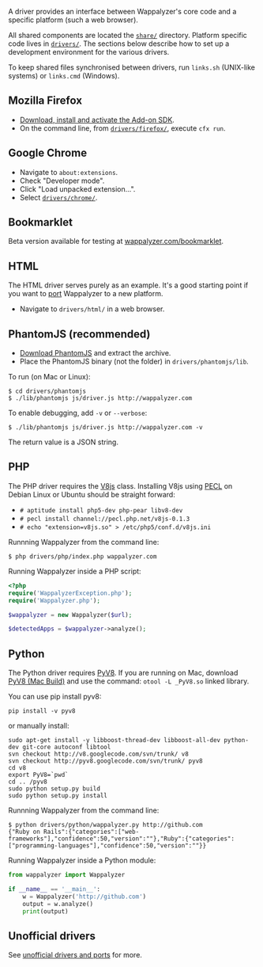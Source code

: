 A driver provides an interface between Wappalyzer's core code and a specific platform (such a web browser).

All shared components are located the [`share/`](https://github.com/ElbertF/Wappalyzer/tree/master/share) directory. Platform specific code lives in [`drivers/`](https://github.com/ElbertF/Wappalyzer/tree/master/drivers). The sections below describe how to set up
a development environment for the various drivers.

To keep shared files synchronised between drivers, run `links.sh` (UNIX-like systems)
or `links.cmd` (Windows).

## Mozilla Firefox

* [Download, install and activate the Add-on SDK](https://developer.mozilla.org/en-US/Add-ons/SDK/Tutorials/Installation).
* On the command line, from [`drivers/firefox/`](https://github.com/ElbertF/Wappalyzer/tree/master/drivers/firefox), execute `cfx run`.

## Google Chrome

* Navigate to `about:extensions`.
* Check "Developer mode".
* Click "Load unpacked extension...".
* Select [`drivers/chrome/`](https://github.com/ElbertF/Wappalyzer/tree/master/drivers/chrome).

## Bookmarklet

Beta version available for testing at 
[wappalyzer.com/bookmarklet](http://wappalyzer.com/bookmarklet).

## HTML

The HTML driver serves purely as an example. It's a good starting point if you
want to [port](https://github.com/ElbertF/Wappalyzer/wiki/Unofficial-drivers-and-ports) Wappalyzer to a new platform.

* Navigate to `drivers/html/` in a web browser.

## PhantomJS (recommended)

* [Download PhantomJS](http://phantomjs.org/download.html) and extract the archive.
* Place the PhantomJS binary (not the folder) in `drivers/phantomjs/lib`.

To run (on Mac or Linux):

`$ cd drivers/phantomjs`  
`$ ./lib/phantomjs js/driver.js http://wappalyzer.com`

To enable debugging, add `-v` or `--verbose`:

`$ ./lib/phantomjs js/driver.js http://wappalyzer.com -v`

The return value is a JSON string.

## PHP

The PHP driver requires the [V8js](http://php.net/manual/en/book.v8js.php) 
class. Installing V8js using [PECL](http://pecl.php.net/) on Debian Linux or 
Ubuntu should be straight forward:

* `# aptitude install php5-dev php-pear libv8-dev`
* `# pecl install channel://pecl.php.net/v8js-0.1.3`
* `# echo "extension=v8js.so" > /etc/php5/conf.d/v8js.ini`

Runnning Wappalyzer from the command line:

`$ php drivers/php/index.php wappalyzer.com`

Running Wappalyzer inside a PHP script:

```php
<?php
require('WappalyzerException.php');
require('Wappalyzer.php');

$wappalyzer = new Wappalyzer($url);

$detectedApps = $wappalyzer->analyze();
```

## Python

The Python driver requires [PyV8](https://code.google.com/p/pyv8/). If you are running on Mac, download  [PyV8 (Mac Build)](http://www.dcl.hpi.uni-potsdam.de/home/loewis/pyv8/) and use the command: `otool -L _PyV8.so` linked library.

You can use pip install pyv8:

    pip install -v pyv8

or manually install:

    sudo apt-get install -y libboost-thread-dev libboost-all-dev python-dev git-core autoconf libtool
    svn checkout http://v8.googlecode.com/svn/trunk/ v8
    svn checkout http://pyv8.googlecode.com/svn/trunk/ pyv8
    cd v8
    export PyV8=`pwd`
    cd .. /pyv8
    sudo python setup.py build
    sudo python setup.py install

Runnning Wappalyzer from the command line:

    $ python drivers/python/wappalyzer.py http://github.com
    {"Ruby on Rails":{"categories":["web-frameworks"],"confidence":50,"version":""},"Ruby":{"categories":["programming-languages"],"confidence":50,"version":""}}

Running Wappalyzer inside a Python module:

```python
from wappalyzer import Wappalyzer

if __name__ == '__main__':
    w = Wappalyzer('http://github.com')
    output = w.analyze()
    print(output)
```


## Unofficial drivers

See [unofficial drivers and ports](https://github.com/ElbertF/Wappalyzer/wiki/Unofficial-drivers-and-ports) for more.